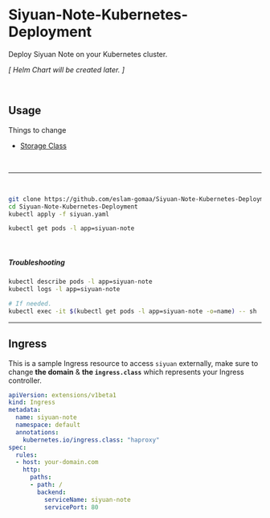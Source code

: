 # Siyuan-Note-Kubernetes-Deployment
Deploy Siyuan Note on your Kubernetes cluster.

*[ Helm Chart will be created later. ]*

<br>

## Usage

Things to change
* [Storage Class](https://github.com/eslam-gomaa/Siyuan-Note-Kubernetes-Deployment/blob/main/siyuan.yaml#L50)

<br>

---

<br>

```bash
git clone https://github.com/eslam-gomaa/Siyuan-Note-Kubernetes-Deployment.git
cd Siyuan-Note-Kubernetes-Deployment
kubectl apply -f siyuan.yaml
```

```bash
kubectl get pods -l app=siyuan-note
```
<br>

##### Troubleshooting
```bash
kubectl describe pods -l app=siyuan-note
kubectl logs -l app=siyuan-note

# If needed.
kubectl exec -it $(kubectl get pods -l app=siyuan-note -o=name) -- sh
```



---

##  Ingress

This is a sample Ingress resource to access `siyuan` externally, make sure to change **the domain** & **the `ingress.class`** which represents your Ingress controller.

```yaml
apiVersion: extensions/v1beta1
kind: Ingress
metadata:
  name: siyuan-note
  namespace: default
  annotations:
    kubernetes.io/ingress.class: "haproxy"
spec:
  rules:
  - host: your-domain.com
    http:
      paths:
      - path: /
        backend:
          serviceName: siyuan-note
          servicePort: 80
```

